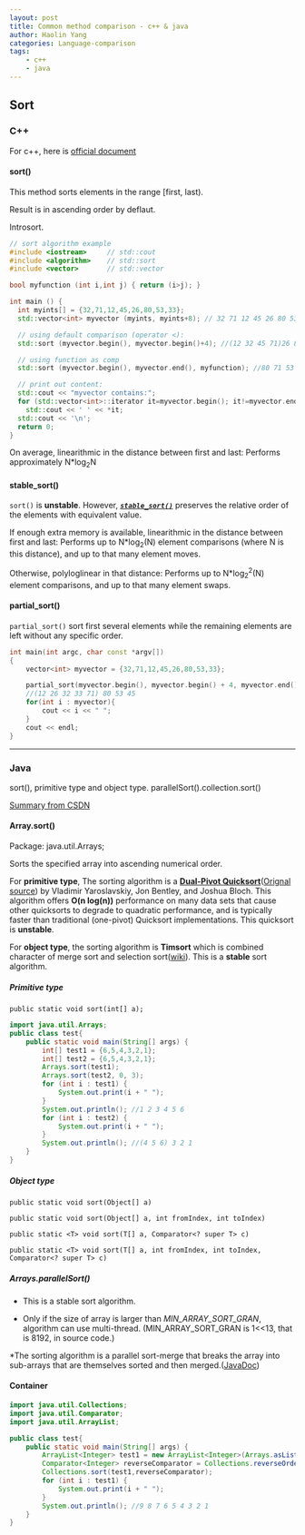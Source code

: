 ```yaml
---
layout: post
title: Common method comparison - c++ & java
author: Haolin Yang
categories: Language-comparison
tags: 
    - c++
    - java
---
```


## Sort

### C++

For c++, here is [official document](http://www.cplusplus.com/reference/algorithm/sort/?kw=sort)

#### sort()

This method sorts elements in the range [first, last). 

Result is in ascending order by deflaut.

Introsort.
```cpp
// sort algorithm example
#include <iostream>     // std::cout
#include <algorithm>    // std::sort
#include <vector>       // std::vector

bool myfunction (int i,int j) { return (i>j); }

int main () {
  int myints[] = {32,71,12,45,26,80,53,33};
  std::vector<int> myvector (myints, myints+8); // 32 71 12 45 26 80 53 33

  // using default comparison (operator <):
  std::sort (myvector.begin(), myvector.begin()+4); //(12 32 45 71)26 80 53 33

  // using function as comp
  std::sort (myvector.begin(), myvector.end(), myfunction); //80 71 53 45 33 32 26 12

  // print out content:
  std::cout << "myvector contains:";
  for (std::vector<int>::iterator it=myvector.begin(); it!=myvector.end(); ++it)
    std::cout << ' ' << *it;
  std::cout << '\n';
  return 0;
}
```

On average, linearithmic in the distance between first and last: Performs approximately N*log<sub>2</sub>N

#### stable_sort()

`sort()` is **unstable**. However, ***[`stable_sort()`](http://www.cplusplus.com/reference/algorithm/stable_sort/)*** preserves the relative order of the elements with equivalent value.

If enough extra memory is available, linearithmic in the distance between first and last: Performs up to N*log<sub>2</sub>(N) element comparisons (where N is this distance), and up to that many element moves.

Otherwise, polyloglinear in that distance: Performs up to N*log<sub>2</sub><sup>2</sup>(N) element comparisons, and up to that many element swaps.

#### partial_sort()

`partial_sort()` sort first several elements while the remaining elements are left without any specific order.

```c++
int main(int argc, char const *argv[])
{
    vector<int> myvector = {32,71,12,45,26,80,53,33};

    partial_sort(myvector.begin(), myvector.begin() + 4, myvector.end());
    //(12 26 32 33 71) 80 53 45 
    for(int i : myvector){
        cout << i << " ";
    }
    cout << endl;
}
```

----------

### Java

sort(), primitive type and object type. parallelSort().collection.sort()

[Summary from CSDN](https://blog.csdn.net/whp1473/article/details/79678974)

#### Array.sort()

Package: java.util.Arrays;

Sorts the specified array into ascending numerical order.

For **primitive type**, The sorting algorithm is a **[Dual-Pivot Quicksort](https://www.jianshu.com/p/2c6f79e8ce6e)**([Orignal source](https://arxiv.org/pdf/1511.01138.pdf)) by Vladimir Yaroslavskiy, Jon Bentley, and Joshua Bloch. This algorithm offers **O(n log(n))** performance on many data sets that cause other quicksorts to degrade to quadratic performance, and is typically faster than traditional (one-pivot) Quicksort implementations. This quicksort is **unstable**.

For **object type**, the sorting algorithm is **Timsort** which is combined character of merge sort and selection sort([wiki](https://en.wikipedia.org/wiki/Timsort)). This is a **stable** sort algorithm.

##### Primitive type

`public static void sort​(int[] a);`

```java
import java.util.Arrays;
public class test{
    public static void main(String[] args) {
        int[] test1 = {6,5,4,3,2,1};
        int[] test2 = {6,5,4,3,2,1};
        Arrays.sort(test1);
        Arrays.sort(test2, 0, 3);
        for (int i : test1) {
            System.out.print(i + " ");
        }
        System.out.println(); //1 2 3 4 5 6
        for (int i : test2) {
            System.out.print(i + " ");
        }
        System.out.println(); //(4 5 6) 3 2 1
    }
}
```

##### Object type

`public static void sort​(Object[] a)`

`public static void sort​(Object[] a, int fromIndex, int toIndex)`

`public static <T> void sort​(T[] a, Comparator<? super T> c)`

`public static <T> void sort​(T[] a, int fromIndex, int toIndex, Comparator<? super T> c)`


##### Arrays.parallelSort()
* This is a stable sort algorithm.

* Only if the size of array is larger than *MIN_ARRAY_SORT_GRAN*, algorithm can use multi-thread. (MIN_ARRAY_SORT_GRAN is 1<<13, that is 8192, in source code.)

*The sorting algorithm is a parallel sort-merge that breaks the array into sub-arrays that are themselves sorted and then merged.([JavaDoc](https://docs.oracle.com/en/java/javase/12/docs/api/java.base/java/util/Arrays.html#parallelSort(int%5B%5D)))

#### Container

```java
import java.util.Collections;
import java.util.Comparator;
import java.util.ArrayList;

public class test{
    public static void main(String[] args) {
        ArrayList<Integer> test1 = new ArrayList<Integer>(Arrays.asList(9,3,2,1,8,7,6,5,4));
        Comparator<Integer> reverseComparator = Collections.reverseOrder();
        Collections.sort(test1,reverseComparator);
        for (int i : test1) {
            System.out.print(i + " ");
        }
        System.out.println(); //9 8 7 6 5 4 3 2 1
    }
}
```

